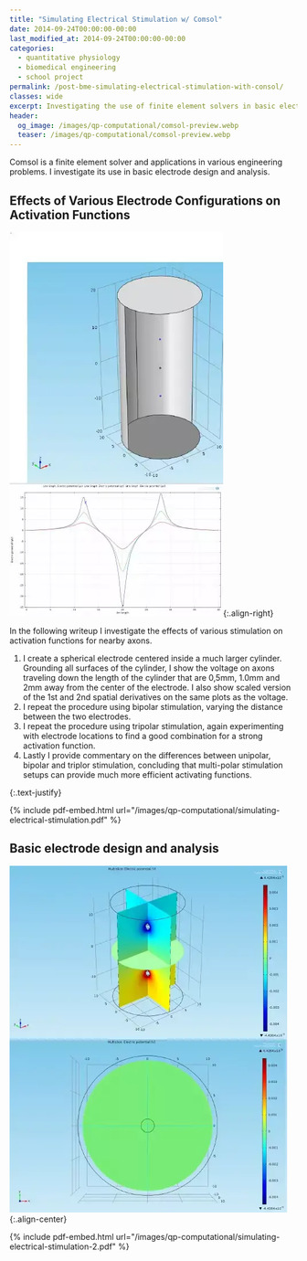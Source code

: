 ```yaml
---
title: "Simulating Electrical Stimulation w/ Comsol"
date: 2014-09-24T00:00:00-00:00
last_modified_at: 2014-09-24T00:00:00-00:00
categories:
  - quantitative physiology
  - biomedical engineering
  - school project
permalink: /post-bme-simulating-electrical-stimulation-with-consol/
classes: wide
excerpt: Investigating the use of finite element solvers in basic electrode design and analysis.
header:
  og_image: /images/qp-computational/comsol-preview.webp
  teaser: /images/qp-computational/comsol-preview.webp
---
```



Comsol is a finite element solver and applications in various engineering problems. I investigate its use in basic electrode design and analysis.

## Effects of Various Electrode Configurations on Activation Functions

![preview](/images/qp-computational/comsol-preview-2.webp){:.align-right}

In the following writeup I investigate the effects of various stimulation on activation functions for nearby axons.

1. I create a spherical electrode centered inside a much larger cylinder. Grounding all surfaces of the cylinder, I show the voltage on axons traveling down the length of the cylinder that are 0,5mm, 1.0mm and 2mm away from the center of the electrode. I also show scaled version of the 1st and 2nd spatial derivatives on the same plots as the voltage.
2. I repeat the procedure using bipolar stimulation, varying the distance between the two electrodes.
3. I repeat the procedure using tripolar stimulation, again experimenting with electrode locations to find a good combination for a strong activation function. 
4. Lastly I provide commentary on the differences between unipolar, bipolar and triplor stimulation, concluding that multi-polar stimulation setups can provide much more efficient activating functions.

{:.text-justify}

{% include pdf-embed.html url="/images/qp-computational/simulating-electrical-stimulation.pdf" %}

## Basic electrode design and analysis

![preview](/images/qp-computational/comsol-preview.webp){:.align-center}

{% include pdf-embed.html url="/images/qp-computational/simulating-electrical-stimulation-2.pdf" %}

